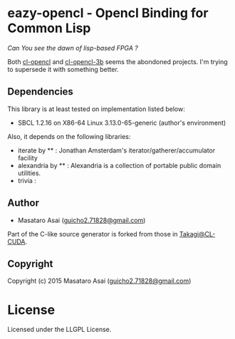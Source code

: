
# eazy-opencl - Opencl Binding for Common Lisp

*Can You see the dawn of lisp-based FPGA ?*

Both [cl-opencl](https://github.com/malkia/cl-opencl) and [cl-opencl-3b](https://github.com/3b/cl-opencl-3b) seems the abondoned projects. I'm trying to supersede it with something better.

## Dependencies
This library is at least tested on implementation listed below:

+ SBCL 1.2.16 on X86-64 Linux 3.13.0-65-generic (author's environment)

Also, it depends on the following libraries:

+ iterate by ** :
    Jonathan Amsterdam's iterator/gatherer/accumulator facility
+ alexandria by ** :
    Alexandria is a collection of portable public domain utilities.
+ trivia :
    
## Author

* Masataro Asai (guicho2.71828@gmail.com)

Part of the C-like source generator is forked from those in [Takagi@CL-CUDA](https://github.com/takagi/cl-cuda).

## Copyright

Copyright (c) 2015 Masataro Asai (guicho2.71828@gmail.com)

# License

Licensed under the LLGPL License.


